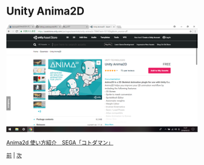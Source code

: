 
# Unity Anima2D

[![](https://raw.githubusercontent.com/175B005/weekreport4/master/2018-05-23%20(1).png)](https://assetstore.unity.com/packages/essentials/unity-anima2d-79840?aid=1011lGbg&utm_source=aff)

[Anima2d 使い方紹介　SEGA「コトダマン」](http://techblog.sega.jp/entry/2018/03/26/100000)


[前](https://github.com/175B005/weekreport3) | [次](https://github.com/175B005/weekreport5)
